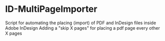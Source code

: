 # ID-MultiPageImporter
Script for automating the placing (import) of PDF and InDesign files inside Adobe InDesign
Adding a "skip X pages" for placing a pdf page every other X pages
